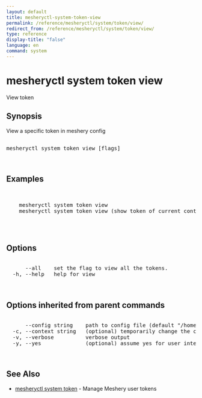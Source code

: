 ```yaml
---
layout: default
title: mesheryctl-system-token-view
permalink: /reference/mesheryctl/system/token/view/
redirect_from: /reference/mesheryctl/system/token/view/
type: reference
display-title: "false"
language: en
command: system
---
```


# mesheryctl system token view

View token

## Synopsis

View a specific token in meshery config

<pre class='codeblock-pre'>
<div class='codeblock'>
mesheryctl system token view [flags]

</div>
</pre> 

## Examples

<pre class='codeblock-pre'>
<div class='codeblock'>

	mesheryctl system token view <token-name>
	mesheryctl system token view (show token of current context)
	

</div>
</pre> 

## Options

<pre class='codeblock-pre'>
<div class='codeblock'>
      --all    set the flag to view all the tokens.
  -h, --help   help for view

</div>
</pre>

## Options inherited from parent commands

<pre class='codeblock-pre'>
<div class='codeblock'>
      --config string    path to config file (default "/home/admin-pc/.meshery/config.yaml")
  -c, --context string   (optional) temporarily change the current context.
  -v, --verbose          verbose output
  -y, --yes              (optional) assume yes for user interactive prompts.

</div>
</pre>

## See Also

* [mesheryctl system token](token/)	 - Manage Meshery user tokens

